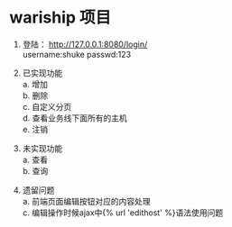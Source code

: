 # wariship 项目

1. 登陆： http://127.0.0.1:8080/login/  
   username:shuke   passwd:123  

2. 已实现功能  
    a. 增加  
    b. 删除  
    c. 自定义分页  
    d. 查看业务线下面所有的主机  
    e. 注销  

3. 未实现功能    
    a. 查看  
    b. 查询  

4. 遗留问题  
   a. 前端页面编辑按钮对应的内容处理  
   c. 编辑操作时候ajax中{% url 'edithost' %}语法使用问题  
